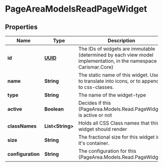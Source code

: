 

# PageAreaModelsReadPageWidget

## Properties

Name | Type | Description | Notes
------------ | ------------- | ------------- | -------------
**id** | [**UUID**](UUID.md) | The IDs of widgets are immutable (determined by each view model implementation, in the namespace Carismar.Core) |  [optional]
**name** | **String** | The static name of this widget. Used to translate into icons, or to append to css-classes. |  [optional]
**type** | **String** | The name of the widget-type |  [optional]
**active** | **Boolean** | Decides if this {PageArea.Models.Read.PageWidget} is active or not |  [optional]
**classNames** | **List&lt;String&gt;** | Holds all CSS Class names that this widget should render |  [optional]
**size** | **String** | The fractional size for this widget in it&#39;s container. |  [optional]
**configuration** | **String** | The configuration for this {PageArea.Models.Read.PageWidget} |  [optional]




